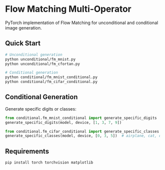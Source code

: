 # Flow Matching Multi-Operator

PyTorch implementation of Flow Matching for unconditional and conditional image generation.

## Quick Start

```bash
# Unconditional generation
python unconditional/fm_mnist.py
python unconditional/fm_cfortan.py

# Conditional generation  
python conditional/fm_mnist_conditional.py
python conditional/fm_cifar_conditional.py
```

## Conditional Generation

Generate specific digits or classes:

```python
from conditional.fm_mnist_conditional import generate_specific_digits
generate_specific_digits(model, device, [1, 3, 7, 9])

from conditional.fm_cifar_conditional import generate_specific_classes  
generate_specific_classes(model, device, [0, 3, 5])  # airplane, cat, dog
```

## Requirements

```bash
pip install torch torchvision matplotlib
```